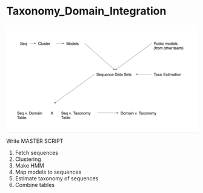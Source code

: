 # Taxonomy_Domain_Integration


<img src="./pipeline.png" img align="center" width="900"/> 


Write MASTER SCRIPT
  1. Fetch sequences
  2. Clustering
  3. Make HMM
  4. Map models to sequences
  5. Estimate taxonomy of sequences
  6. Combine tables
